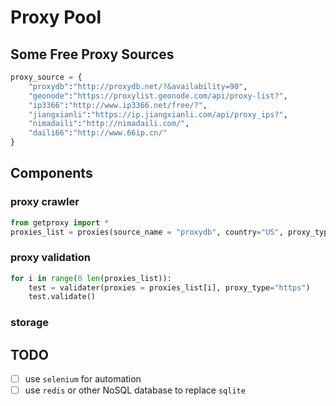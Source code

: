 # Proxy Pool

## Some Free Proxy Sources

```python
proxy_source = {
    "proxydb":"http://proxydb.net/?&availability=90",
    "geonode":"https://proxylist.geonode.com/api/proxy-list?",
    "ip3366":"http://www.ip3366.net/free/?",
    "jiangxianli":"https://ip.jiangxianli.com/api/proxy_ips?",
    "nimadaili":"http://nimadaili.com/",
    "daili66":"http://www.66ip.cn/"
}
```

## Components

### proxy crawler

```python
from getproxy import * 
proxies_list = proxies(source_name = "proxydb", country="US", proxy_type="http", anonymity="elite").collect()
```

### proxy validation

```python
for i in range(0 len(proxies_list)):
    test = validater(proxies = proxies_list[i], proxy_type="https")
    test.validate()
```

### storage


## TODO

- [ ] use `selenium` for automation
- [ ] use `redis` or other NoSQL database to replace `sqlite`
